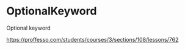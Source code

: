 # OptionalKeyword
Optional keyword

https://proffesso.com/students/courses/3/sections/108/lessons/762
